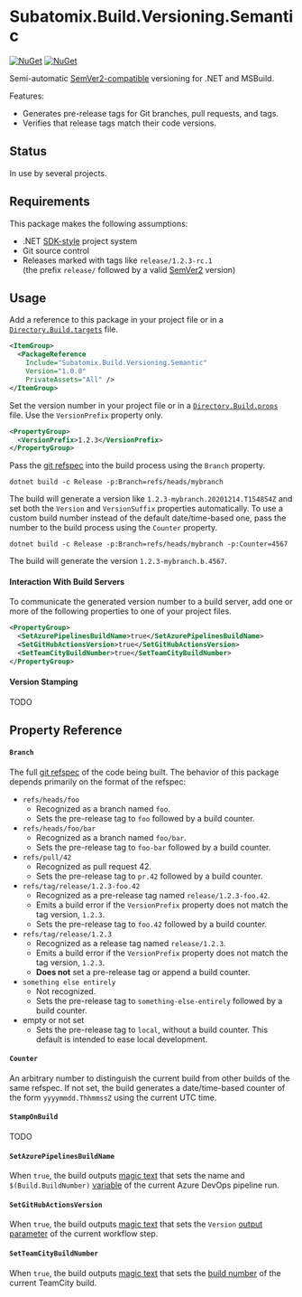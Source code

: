 # Subatomix.Build.Versioning.Semantic
[![NuGet](https://img.shields.io/nuget/v/Subatomix.Build.Versioning.Semantic.svg)](https://www.nuget.org/packages/Subatomix.Build.Versioning.Semantic)
[![NuGet](https://img.shields.io/nuget/dt/Subatomix.Build.Versioning.Semantic.svg)](https://www.nuget.org/packages/Subatomix.Build.Versioning.Semantic)

Semi-automatic [SemVer2-compatible](https://semver.org/spec/v2.0.0.html)
versioning for .NET and MSBuild.

Features:
- Generates pre-release tags for Git branches, pull requests, and tags.
- Verifies that release tags match their code versions.

## Status

In use by several projects.

## Requirements

This package makes the following assumptions:

- .NET [SDK-style](https://docs.microsoft.com/en-us/dotnet/core/project-sdk/overview)
  project system
- Git source control
- Releases marked with tags like `release/1.2.3-rc.1`\
  (the prefix `release/` followed by a valid
  [SemVer2](https://semver.org/spec/v2.0.0.html) version)

## Usage

Add a reference to this package in your project file or in a
[`Directory.Build.targets`](https://docs.microsoft.com/en-us/visualstudio/msbuild/customize-your-build#directorybuildprops-and-directorybuildtargets)
file.

```xml
<ItemGroup>
  <PackageReference
    Include="Subatomix.Build.Versioning.Semantic"
    Version="1.0.0"
    PrivateAssets="All" />
</ItemGroup>
```

Set the version number in your project file or in a
[`Directory.Build.props`](https://docs.microsoft.com/en-us/visualstudio/msbuild/customize-your-build#directorybuildprops-and-directorybuildtargets)
file.  Use the `VersionPrefix` property only.

```xml
<PropertyGroup>
  <VersionPrefix>1.2.3</VersionPrefix>
</PropertyGroup>
```

Pass the [git refspec](https://git-scm.com/book/en/v2/Git-Internals-The-Refspec)
into the build process using the `Branch` property.

```shell
dotnet build -c Release -p:Branch=refs/heads/mybranch
```

The build will generate a version like `1.2.3-mybranch.20201214.T154854Z` and
set both the `Version` and `VersionSuffix` properties automatically.  To use a
custom build number instead of the default date/time-based one, pass the number
to the build process using the `Counter` property.

```shell
dotnet build -c Release -p:Branch=refs/heads/mybranch -p:Counter=4567
```

The build will generate the version `1.2.3-mybranch.b.4567`.

#### Interaction With Build Servers

To communicate the generated version number to a build server, add one or
more of the following properties to one of your project files.

```xml
<PropertyGroup>
  <SetAzurePipelinesBuildName>true</SetAzurePipelinesBuildName>
  <SetGitHubActionsVersion>true</SetGitHubActionsVersion>
  <SetTeamCityBuildNumber>true</SetTeamCityBuildNumber>
</PropertyGroup>
```

#### Version Stamping

TODO

## Property Reference

#### `Branch`
The full [git refspec](https://git-scm.com/book/en/v2/Git-Internals-The-Refspec)
of the code being built.  The behavior of this package depends primarily on
the format of the refspec:

- `refs/heads/foo`
  - Recognized as a branch named `foo`.
  - Sets the pre-release tag to `foo` followed by a build counter.
- `refs/heads/foo/bar`
  - Recognized as a branch named `foo/bar`.
  - Sets the pre-release tag to `foo-bar` followed by a build counter.
- `refs/pull/42`
  - Recognized as pull request 42.
  - Sets the pre-release tag to `pr.42` followed by a build counter.
- `refs/tag/release/1.2.3-foo.42`
  - Recognized as a pre-release tag named `release/1.2.3-foo.42`.
  - Emits a build error if the `VersionPrefix` property does not match 
    the tag version, `1.2.3`.
  - Sets the pre-release tag to `foo.42` followed by a build counter.
- `refs/tag/release/1.2.3`
  - Recognized as a release tag named `release/1.2.3`.
  - Emits a build error if the `VersionPrefix` property does not match 
    the tag version, `1.2.3`.
  - **Does not** set a pre-release tag or append a build counter.
- `something else entirely`
  - Not recognized.
  - Sets the pre-release tag to `something-else-entirely` followed by a
    build counter.
- empty or not set
  - Sets the pre-release tag to `local`, without a build counter.  This
    default is intended to ease local development.

#### `Counter`
An arbitrary number to distinguish the current build from other builds of
the same refspec.  If not set, the build generates a date/time-based
counter of the form `yyyymmdd.ThhmmssZ` using the current UTC time.

#### `StampOnBuild`
TODO

#### `SetAzurePipelinesBuildName`
When `true`, the build outputs [magic text](https://docs.microsoft.com/en-us/azure/devops/pipelines/scripts/logging-commands?view=azure-devops#updatebuildnumber-override-the-automatically-generated-build-number)
that sets the name and `$(Build.BuildNumber)` [variable](https://docs.microsoft.com/en-us/azure/devops/pipelines/build/variables?view=azure-devops#build-variables-devops-services)
of the current Azure DevOps pipeline run.

#### `SetGitHubActionsVersion`
When `true`, the build outputs [magic text](https://docs.github.com/en/free-pro-team@latest/actions/reference/workflow-commands-for-github-actions#setting-an-output-parameter)
that sets the `Version` [output parameter](https://docs.github.com/en/free-pro-team@latest/actions/reference/context-and-expression-syntax-for-github-actions#steps-context)
of the current workflow step.

#### `SetTeamCityBuildNumber`
When `true`, the build outputs [magic text](https://www.jetbrains.com/help/teamcity/service-messages.html#Reporting+Build+Number)
that sets the [build number](https://www.jetbrains.com/help/teamcity/build-number.html)
of the current TeamCity build.

<!--
  Copyright 2022 Subatomix Research Inc.

  Permission to use, copy, modify, and distribute this software for any
  purpose with or without fee is hereby granted, provided that the above
  copyright notice and this permission notice appear in all copies.

  THE SOFTWARE IS PROVIDED "AS IS" AND THE AUTHOR DISCLAIMS ALL WARRANTIES
  WITH REGARD TO THIS SOFTWARE INCLUDING ALL IMPLIED WARRANTIES OF
  MERCHANTABILITY AND FITNESS. IN NO EVENT SHALL THE AUTHOR BE LIABLE FOR
  ANY SPECIAL, DIRECT, INDIRECT, OR CONSEQUENTIAL DAMAGES OR ANY DAMAGES
  WHATSOEVER RESULTING FROM LOSS OF USE, DATA OR PROFITS, WHETHER IN AN
  ACTION OF CONTRACT, NEGLIGENCE OR OTHER TORTIOUS ACTION, ARISING OUT OF
  OR IN CONNECTION WITH THE USE OR PERFORMANCE OF THIS SOFTWARE.
-->

